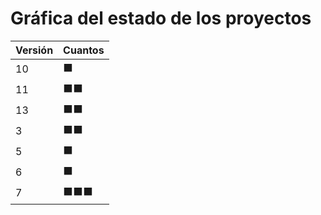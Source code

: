 # Gráfica del estado de los proyectos


| Versión | Cuantos               |
|---------|-----------------------|
| 10 | ⬛|
| 11 | ⬛⬛|
| 13 | ⬛⬛|
| 3 | ⬛⬛|
| 5 | ⬛|
| 6 | ⬛|
| 7 | ⬛⬛⬛|

